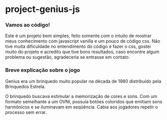 # project-genius-js

### Vamos ao código!
Este é um projeto bem simples, feito somente com o intuito de mostrar meus conhecimento com javascript vanilla e um pouco de código css.
Não tive muita dificuldade no entendimento do código e fazer o css, gostei muito do projeto e acredito que tive bons resultados, caso encontre algum problema ou sugestão, agradeceria se entrasse em contato.


### Breve explicação sobre o jogo
Genius era um brinquedo muito popular na década de 1980 distribuído pela Brinquedos Estrela.

O brinquedo buscava estimular a memorização de cores e sons. Com um formato semelhante a um OVNI, possuía botões coloridos que emitiam sons harmônicos e se iluminavam em seqüência. Cabia aos jogadores repetir o processo sem errar.

